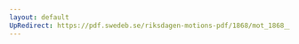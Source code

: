 ```yaml
---
layout: default
UpRedirect: https://pdf.swedeb.se/riksdagen-motions-pdf/1868/mot_1868__fk__00028.pdf
---
```

